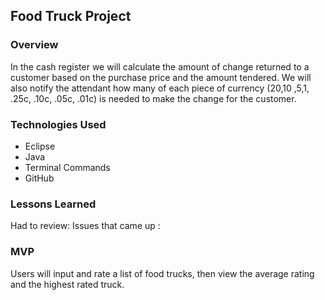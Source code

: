 ## Food Truck Project

### Overview
In the cash register we will calculate the amount of change returned to a customer based on the purchase price and the amount tendered. We will also notify the attendant how many of each piece of currency ($20 ,$10 ,$5 ,$1, .25c, .10c, .05c, .01c) is needed to make the change for the customer.

### Technologies Used
- Eclipse
- Java
- Terminal Commands
- GitHub


### Lessons Learned
Had to review:
Issues that came up :

### MVP
Users will input and rate a list of food trucks, then view the average rating and the highest
rated truck.
